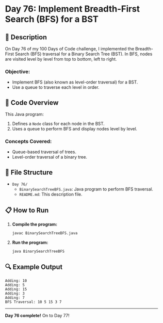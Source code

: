 # Day 76: Implement Breadth-First Search (BFS) for a BST

## 📝 Description

On Day 76 of my 100 Days of Code challenge, I implemented the Breadth-First Search (BFS) traversal for a Binary Search Tree (BST). In BFS, nodes are visited level by level from top to bottom, left to right.

### **Objective:**
- Implement BFS (also known as level-order traversal) for a BST.
- Use a queue to traverse each level in order.

## 🚀 Code Overview

This Java program:
1. Defines a `Node` class for each node in the BST.
2. Uses a queue to perform BFS and display nodes level by level.

### **Concepts Covered:**
- Queue-based traversal of trees.
- Level-order traversal of a binary tree.

## 📂 File Structure
- `Day 76/`
  - `BinarySearchTreeBFS.java`: Java program to perform BFS traversal.
  - `README.md`: This description file.

## 📋 How to Run
1. **Compile the program:**
   ```bash
   javac BinarySearchTreeBFS.java
   ```
2. **Run the program:**
   ```bash
   java BinarySearchTreeBFS
   ```

## 🔍 Example Output

```plaintext
Adding: 10
Adding: 5
Adding: 15
Adding: 3
Adding: 7
BFS Traversal: 10 5 15 3 7
```

---

**Day 76 complete!** On to Day 77!
